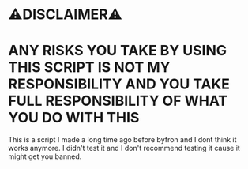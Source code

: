 # ⚠DISCLAIMER⚠
# ANY RISKS YOU TAKE BY USING THIS SCRIPT IS NOT MY RESPONSIBILITY AND YOU TAKE FULL RESPONSIBILITY OF WHAT YOU DO WITH THIS

This is a script I made a long time ago before byfron and I dont think it works anymore. 
I didn't test it and I don't recommend testing it cause it might get you banned.
